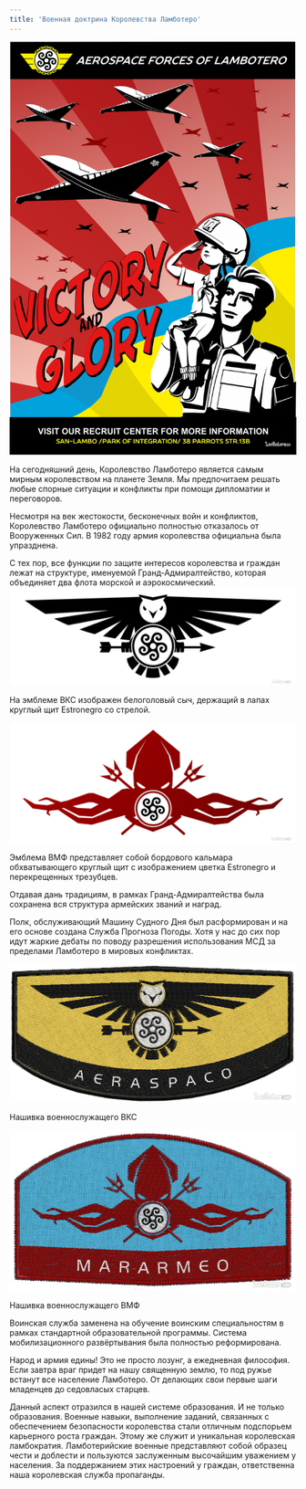 ```yaml
---
title: 'Военная доктрина Королевства Ламботеро'
---
```


![](%D0%BF%D0%BB%D0%B0%D0%BA%D0%B0%D1%82%20%D0%B0%D1%8D%D1%80%D0%BE%D0%BA%D0%BE%D1%81%D0%BC%D0%B8%D1%87%D0%B5%D1%81%D0%BA%D0%B8%D1%85%20%D1%81%D0%B8%D0%BB%20%D0%9B%D0%B0%D0%BC%D0%B1%D0%BE%D1%82%D0%B5%D1%80%D0%BE..png)

На сегодняшний день, Королевство Ламботеро является самым мирным королевством на планете Земля. Мы предпочитаем решать любые спорные ситуации и конфликты при помощи дипломатии и переговоров.

Несмотря на век жестокости, бесконечных войн и конфликтов, Королевство Ламботеро официально полностью отказалось от Вооруженных Сил. В 1982 году армия королевства официальна была упразднена.

С тех пор, все функции по защите интересов королевства и граждан лежат на структуре, именуемой Гранд-Адмиралтейство, которая объединяет два флота морской и аэрокосмический.
![](%D0%AD%D0%BC%D0%B1%D0%BB%D0%B5%D0%BC%D0%B0%20%D0%92%D0%9A%D0%A1.png)

На эмблеме ВКС изображен белоголовый сыч, держащий в лапах круглый щит Estronegro со стрелой.

![](%D0%AD%D0%BC%D0%B1%D0%BB%D0%B5%D0%BC%D0%B0%20%D0%92%D0%9C%D0%A4.png)

Эмблема ВМФ представляет собой бордового кальмара обхватывающего круглый щит с изображением цветка Estronegro и перекрещенных трезубцев.


Отдавая дань традициям, в рамках Гранд-Адмиралтейства была сохранена вся структура армейских званий и наград.

Полк, обслуживающий Машину Судного Дня был расформирован и на его основе создана Служба Прогноза Погоды. Хотя у нас до сих пор идут жаркие дебаты по поводу разрешения использования МСД за пределами Ламботеро в мировых конфликтах.

![](%D0%9D%D0%B0%D1%88%D0%B8%D0%B2%D0%BA%D0%B0%20%D0%92%D0%9A%D0%A1.png)

	



Нашивка военнослужащего ВКС ​

![](%D0%9D%D0%B0%D1%88%D0%B8%D0%B2%D0%BA%D0%B0%20%D0%92%D0%9C%D0%A4.png)	

Нашивка военнослужащего ВМФ​





Воинская служба заменена на обучение воинским специальностям в рамках стандартной образовательной программы. Система мобилизационного развёртывания была полностью реформирована.

Народ и армия едины! Это не просто лозунг, а ежедневная философия. Если завтра враг придет на нашу священную землю, то под ружье встанут все население Ламботеро. От делающих свои первые шаги младенцев до седовласых старцев.

Данный аспект отразился в нашей системе образования. И не только образования. Военные навыки, выполнение заданий, связанных с обеспечением безопасности королевства стали отличным подспорьем карьерного роста граждан. Этому же служит и уникальная королевская ламбократия.
Ламботерийские военные представляют собой образец чести и доблести и пользуются заслуженным высочайшим уважением у населения. За поддержанием этих настроений у граждан, ответственна наша королевская служба пропаганды.